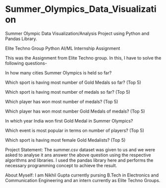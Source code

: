 # Summer_Olympics_Data_Visualization
Summer Olympic Data Visualization/Analysis Project using Python and  Pandas Library.

Elite Techno Group Python AI/ML Internship Assignment

This was the Assignment from Elite Techno group. In this, I have to solve the following questions-

In how many cities Summer Olympics is held so far?

Which sport is having most number of Gold Medals so far? (Top 5)

Which sport is having most number of medals so far? (Top 5)

Which player has won most number of medals? (Top 5)

Which player has won most number Gold Medals of medals? (Top 5)

In which year India won first Gold Medal in Summer Olympics?

Which event is most popular in terms on number of players? (Top 5)

Which sport is having most female Gold Medalists? (Top 5)

Project Statement:
The summer.csv dataset was given to us and we were asked to analyse it ans answer the above question using the respective algorithms and libraries. I used the pandas library here and performs the necessary programming concept to achieve the result. 

About Myself:
I am Nikhil Gupta currently pursing B.Tech in Electronics and Communication Engineering and an intern  currently as Elite Techno Groups.
